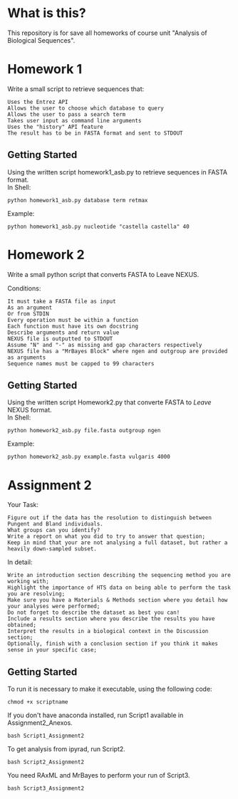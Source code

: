 # What is this?
This repository is for save all homeworks of course unit "Analysis of Biological Sequences".

# Homework 1
Write a small script to retrieve sequences that:

    ­Uses the Entrez API
    Allows the user to choose which database to query
    ­Allows the user to pass a search term
    ­Takes user input as command line arguments
    ­Uses the "history" API feature
    ­The result has to be in FASTA format and sent to STDOUT

## Getting Started
Using the written script homework1_asb.py to retrieve sequences in FASTA format.<br>
In Shell:
~~~ Shell script
python homework1_asb.py database term retmax
~~~
Example:
~~~ Shell script
python homework1_asb.py nucleotide "castella castella" 40
~~~

# Homework 2

Write a small python script that converts FASTA to Leave NEXUS.

Conditions:

    It must take a FASTA file as input
    As an argument
    Or from STDIN
    Every operation must be within a function
    Each function must have its own docstring
    Describe arguments and return value
    NEXUS file is outputted to STDOUT
    Assume "N" and "-" as missing and gap characters respectively
    NEXUS file has a "MrBayes Block" where ngen and outgroup are provided as arguments
    Sequence names must be capped to 99 characters

## Getting Started
Using the written script Homework2.py that converte FASTA to *Leave* NEXUS format.<br>
In Shell:
~~~ Shell script
python homework2_asb.py file.fasta outgroup ngen
~~~
Example:
~~~ Shell script
python homework2_asb.py example.fasta vulgaris 4000
~~~

# Assignment 2

Your Task:

    Figure out if the data has the resolution to distinguish between Pungent and Bland individuals.
    What groups can you identify?
    Write a report on what you did to try to answer that question;
    Keep in mind that your are not analysing a full dataset, but rather a heavily down-sampled subset.

In detail:

    Write an introduction section describing the sequencing method you are working with;
    Highlight the importance of HTS data on being able to perform the task you are resolving;
    Make sure you have a Materials & Methods section where you detail how your analyses were performed;
    Do not forget to describe the dataset as best you can!
    Include a results section where you describe the results you have obtained;
    Interpret the results in a biological context in the Discussion section;
    Optionally, finish with a conclusion section if you think it makes sense in your specific case;

## Getting Started

To run it is necessary to make it executable, using the following code: <br>
~~~ Shell script
chmod +x scriptname
~~~

If you don't have anaconda installed, run Script1 available in Assignment2_Anexos.<br>
~~~ Shell script
bash Script1_Assignment2
~~~

To get analysis from ipyrad, run Script2.<br>
~~~ Shell script
bash Script2_Assignment2
~~~
You need RAxML and MrBayes to perform your run of Script3.<br>

~~~ Shell script
bash Script3_Assignment2
~~~
